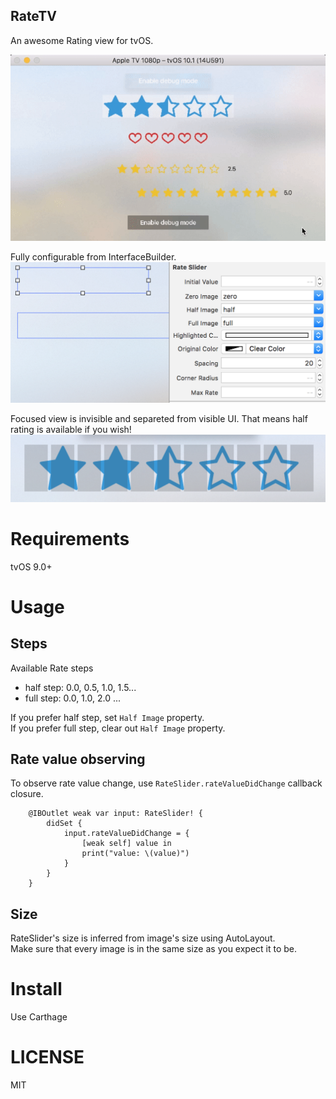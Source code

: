 RateTV
---
An awesome Rating view for tvOS.

![](./images/screenshot.gif)

Fully configurable from InterfaceBuilder.
![](./images/ib-config.png)

Focused view is invisible and separeted from visible UI. That means half rating is available if you wish!
![](./images/debug-mode.png)

# Requirements
tvOS 9.0+

# Usage
## Steps
Available Rate steps 
- half step: 0.0, 0.5, 1.0, 1.5...
- full step: 0.0, 1.0, 2.0 ...

If you prefer half step, set `Half Image` property.   
If you prefer full step, clear out `Half Image` property.

## Rate value observing
To observe rate value change, use `RateSlider.rateValueDidChange` callback closure.
```
    @IBOutlet weak var input: RateSlider! {
        didSet {
            input.rateValueDidChange = {
                [weak self] value in
                print("value: \(value)")
            }
        }
    }
```

## Size
RateSlider's size is inferred from image's size using AutoLayout.  
Make sure that every image is in the same size as you expect it to be.

# Install
Use Carthage

# LICENSE
MIT
